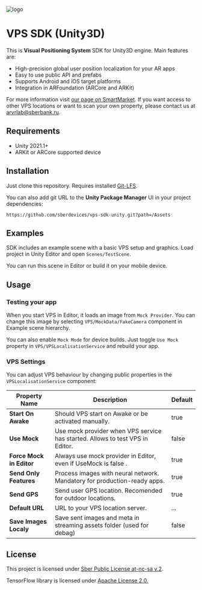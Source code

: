 ![logo](./img/logo.png)

# VPS SDK (Unity3D)

This is **Visual Positioning System** SDK for Unity3D engine. Main features are:
- High-precision global user position localization for your AR apps
- Easy to use public API and prefabs
- Supports Android and iOS target platforms
- Integration in ARFoundation (ARCore and ARKit)

For more information visit [our page on SmartMarket](https://developers.sber.ru/portal/tools/visual-positioning-system-sdk). If you want access to other VPS locations or want to scan your own property, please contact us at <arvrlab@sberbank.ru>.

## Requirements

- Unity 2021.1+
- ARKit or ARCore supported device

## Installation

Just clone this repository. Requires installed [Git-LFS](https://git-lfs.github.com).

You can also add git URL to the **Unity Package Manager** UI in your project dependencies:
```
https://github.com/sberdevices/vps-sdk-unity.git?path=/Assets
```

## Examples

SDK includes an example scene with a basic VPS setup and graphics. Load project in Unity Editor and open `Scenes/TestScene`. 

You can run this scene in Editor or build it on your mobile device.

## Usage

### Testing your app

When you start VPS in Editor, it loads an image from `Mock Provider`. You can change this image by selecting `VPS/MockData/FakeCamera` component in Example scene hierarchy.

You can also enable `Mock Mode` for device builds. Just toggle `Use Mock` property in `VPS/VPSLocalisationService` and rebuild your app.

### VPS Settings

You can adjust VPS behaviour by changing public properties in the `VPSLocalisationService` component:

| Property Name | Description | Default |
| ------ | ------ | ------ |
| **Start On Awake** | Should VPS start on Awake or be activated manually. | true |
| **Use Mock** | Use mock provider when VPS service has started. Allows to test VPS in Editor. | false |
| **Force Mock in Editor** | Always use mock provider in Editor, even if UseMock is false .| true |
| **Send Only Features** | Process images with neural network. Mandatory for production-ready apps. | true |
| **Send GPS** | Send user GPS location. Recomended for outdoor locations. | true |
| **Default URL** | URL to your VPS location server. | ... |
| **Save Images Localy** | Save sent images and meta in streaming assets folder (used for debag) | false |

## License 

This project is licensed under [Sber Public License at-nc-sa v.2](LICENSE).

TensorFlow library is licensed under [Apache License 2.0.](https://github.com/tensorflow/tensorflow/blob/master/LICENSE)
